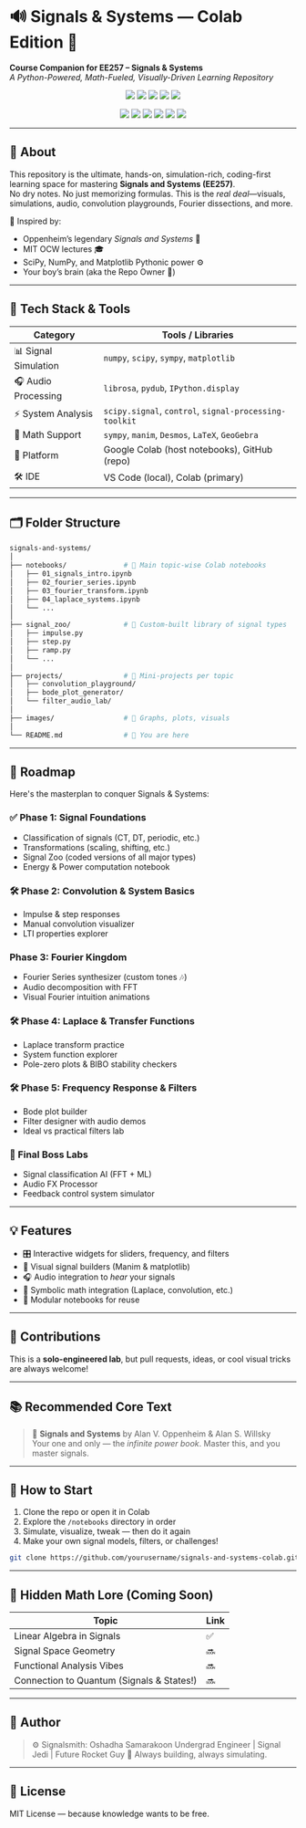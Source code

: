 # 🔊 Signals & Systems — Colab Edition 🚀  
**Course Companion for EE257 – Signals & Systems**  
*A Python-Powered, Math-Fueled, Visually-Driven Learning Repository*  

<p align="center">
  <img src="https://img.shields.io/badge/license-MIT-blue.svg" />
  <img src="https://img.shields.io/badge/Made%20with-Python-blue?logo=python" />
  <img src="https://img.shields.io/badge/maintained-yes-green" />
  <img src="https://img.shields.io/badge/built%20for-nerds-black" />
  <img src="https://img.shields.io/badge/course-EE257-blue" />
</p>

<p align="center">
  <img src="https://img.shields.io/badge/powered%20by-Colab-yellow?logo=google-colab" />
  <img src="https://img.shields.io/badge/status-awesome-brightgreen" />
  <img src="https://img.shields.io/badge/focus-visualization-critical" />
  <img src="https://img.shields.io/badge/mode-project--based-orange" />
  <img src="https://img.shields.io/badge/simulation-ready-purple?logo=python" />
  <img src="https://img.shields.io/badge/nerd_level-🧠_💥_1000-black" />
</p>



---

## 📘 About

This repository is the ultimate, hands-on, simulation-rich, coding-first learning space for mastering **Signals and Systems (EE257)**.  
No dry notes. No just memorizing formulas. This is the *real deal*—visuals, simulations, audio, convolution playgrounds, Fourier dissections, and more.

🧠 Inspired by:  
- Oppenheim’s legendary *Signals and Systems* 📘  
- MIT OCW lectures 🎓  
- SciPy, NumPy, and Matplotlib Pythonic power ⚙️  
- Your boy’s brain (aka the Repo Owner 💪)

---

## 🧰 Tech Stack & Tools

| Category        | Tools / Libraries                                  |
|----------------|-----------------------------------------------------|
| 📊 Signal Simulation | `numpy`, `scipy`, `sympy`, `matplotlib`            |
| 🎧 Audio Processing | `librosa`, `pydub`, `IPython.display`              |
| ⚡ System Analysis   | `scipy.signal`, `control`, `signal-processing-toolkit` |
| 🧠 Math Support     | `sympy`, `manim`, `Desmos`, `LaTeX`, `GeoGebra`    |
| 📁 Platform         | Google Colab (host notebooks), GitHub (repo)     |
| 🛠️ IDE              | VS Code (local), Colab (primary)         |

---

## 🗂️ Folder Structure

```bash
signals-and-systems/
│
├── notebooks/              # 📓 Main topic-wise Colab notebooks
│   ├── 01_signals_intro.ipynb
│   ├── 02_fourier_series.ipynb
│   ├── 03_fourier_transform.ipynb
│   ├── 04_laplace_systems.ipynb
│   └── ...
│
├── signal_zoo/             # 🦁 Custom-built library of signal types
│   ├── impulse.py
│   ├── step.py
│   ├── ramp.py
│   └── ...
│
├── projects/               # 🚧 Mini-projects per topic
│   ├── convolution_playground/
│   ├── bode_plot_generator/
│   └── filter_audio_lab/
│
├── images/                 # 📸 Graphs, plots, visuals
│
└── README.md               # 📖 You are here
```

---

## 🧭 Roadmap  

Here's the masterplan to conquer Signals & Systems:

### ✅ Phase 1: Signal Foundations
- Classification of signals (CT, DT, periodic, etc.)
- Transformations (scaling, shifting, etc.)
- Signal Zoo (coded versions of all major types)
- Energy & Power computation notebook

### 🛠️ Phase 2: Convolution & System Basics
- Impulse & step responses
- Manual convolution visualizer
- LTI properties explorer

###  Phase 3: Fourier Kingdom
- Fourier Series synthesizer (custom tones 🎶)
- Audio decomposition with FFT
- Visual Fourier intuition animations

### 🛠️ Phase 4: Laplace & Transfer Functions
- Laplace transform practice
- System function explorer
- Pole-zero plots & BIBO stability checkers

### 🛠️ Phase 5: Frequency Response & Filters
- Bode plot builder
- Filter designer with audio demos
- Ideal vs practical filters lab

### 🧪 Final Boss Labs
- Signal classification AI (FFT + ML)
- Audio FX Processor
- Feedback control system simulator

---

## 💡 Features
- 🎛️ Interactive widgets for sliders, frequency, and filters  
- 🎨 Visual signal builders (Manim & matplotlib)  
- 🎧 Audio integration to *hear* your signals  
- 🧮 Symbolic math integration (Laplace, convolution, etc.)  
- 🧱 Modular notebooks for reuse  

---

## 🤝 Contributions
This is a **solo-engineered lab**, but pull requests, ideas, or cool visual tricks are always welcome!

---

## 📚 Recommended Core Text
> 📘 **Signals and Systems** by Alan V. Oppenheim & Alan S. Willsky  
Your one and only — the *infinite power book*. Master this, and you master signals.

---

## 🚀 How to Start

1. Clone the repo or open it in Colab  
2. Explore the `/notebooks` directory in order  
3. Simulate, visualize, tweak — then do it again  
4. Make your own signal models, filters, or challenges!

```bash
git clone https://github.com/yourusername/signals-and-systems-colab.git
```

---

## 🧙 Hidden Math Lore (Coming Soon)

__Topic__ | __Link__
---|---
Linear Algebra in Signals |	✅
Signal Space Geometry |	🔜
Functional Analysis Vibes |	🔜
Connection to Quantum (Signals & States!) |	🔜

---

## 🧠 Author

>⚙️ Signalsmith: Oshadha Samarakoon
  Undergrad Engineer | Signal Jedi | Future Rocket Guy 🚀
  Always building, always simulating.

---

## 🧾 License

MIT License — because knowledge wants to be free.
